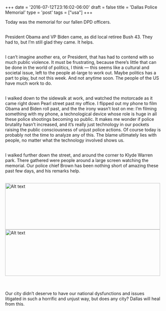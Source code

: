 +++
date = '2016-07-12T23:16:02-06:00'
draft = false
title = 'Dallas Police Memorial'
type = 'post'
tags = ["usa"]
+++

Today was the memorial for our fallen DPD officers.<br /> <br />

President Obama and VP Biden came, as did local retiree Bush 43. They had to, but I’m still glad they came. It helps.<br /> <br />

I can’t imagine another era, or President, that has had to contend with so much public violence. It must be frustrating, because there’s little that can be done in the world of politics, I think — this seems like a cultural and societal issue, left to the people at-large to work out. Maybe politics has a part to play, but not this week. And not anytime soon. The people of the US have much work to do.<br /> <br />

I walked down to the sidewalk at work, and watched the motorcade as it came right down Pearl street past my office. I flipped out my phone to film Obama and Biden roll past, and the the irony wasn’t lost on me: I’m filming something with my phone, a technological device whose role is huge in all these police shootings becoming so public. It makes me wonder if police brutality hasn’t increased, and it’s really just technology in our pockets raising the public consciousness of unjust police actions. Of course today is probably not the time to analyze any of this. The blame ultimately lies with people, no matter what the technology involved shows us.<br /> <br />

I walked further down the street, and around the corner to Klyde Warren park. There gathered were people around a large screen watching the memorial. Our police chief Brown has been nothing short of amazing these past few days, and his remarks help.<br /> <br />

<div class="image-row">
<img src="https://julianwest.me/Blog/posts/Dallas-Police-Memorial/memorial1.jpeg" alt="Alt text" width="500" height="150">
<img src="https://julianwest.me/Blog/posts/Dallas-Police-Memorial/memorial2.jpeg" alt="Alt text" width="500" height="150">
</div>
<br /> <br />

Our city didn’t deserve to have our national dysfunctions and issues litigated in such a horrific and unjust way, but does any city? Dallas will heal from this.
